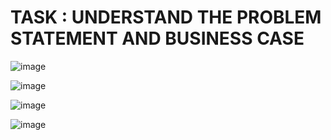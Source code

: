 # TASK : UNDERSTAND THE PROBLEM STATEMENT AND BUSINESS CASE

![image](https://user-images.githubusercontent.com/34706028/142774027-4fa57701-7547-49f8-adc3-7e203a851e65.png)

![image](https://user-images.githubusercontent.com/34706028/142774043-e966e856-235d-4583-b216-0b5c3edd33cc.png)

![image](https://user-images.githubusercontent.com/34706028/142774057-d86f6026-a51f-4825-af2a-ad0c1a0bc7b8.png)

![image](https://user-images.githubusercontent.com/34706028/142774065-f0159204-b38a-445a-bab2-39fa9de38c1a.png)
